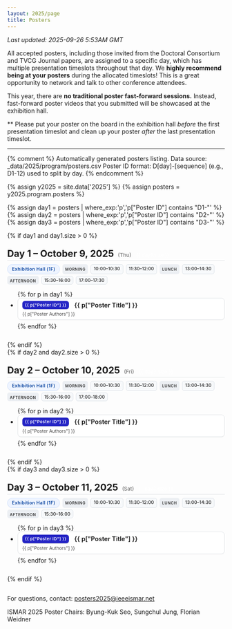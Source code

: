 ```yaml
---
layout: 2025/page
title: Posters
---
```


*Last updated: 2025-09-26 5:53AM GMT*

All accepted posters, including those invited from the Doctoral Consortium and TVCG Journal papers, are assigned to a specific day, which has multiple presentation timeslots throughout that day. We **highly recommend being at your posters** during the allocated timeslots! This is a great opportunity to network and talk to other conference attendees.

This year, there are **no traditional poster fast-forward sessions.** Instead, fast-forward poster videos that you submitted will be showcased at the exhibition hall. 

** Please put your poster on the board in the exhibition hall *before* the first presentation timeslot and clean up your poster *after* the last presentation timeslot.

----

{% comment %}
Automatically generated posters listing.
Data source: _data/2025/program/posters.csv
Poster ID format: D[day]-[sequence] (e.g., D1-12) used to split by day.
{% endcomment %}

{% assign y2025 = site.data['2025'] %}
{% assign posters = y2025.program.posters %}

{% assign day1 = posters | where_exp:'p','p["Poster ID"] contains "D1-"' %}
{% assign day2 = posters | where_exp:'p','p["Poster ID"] contains "D2-"' %}
{% assign day3 = posters | where_exp:'p','p["Poster ID"] contains "D3-"' %}

<div class="posters-wrapper">
  {% if day1 and day1.size > 0 %}
  <section id="day-1" class="poster-day">
    <h3 class="poster-day-title"><strong>Day 1</strong> – October 9, 2025 <span class="weekday">(Thu)</span> <span class="count">{{ day1.size }}</span></h3>
    <div class="poster-times">
      <span class="location-badge">Exhibition Hall (1F)</span>
      <span class="time-label">Morning</span>
      <span class="time-slot">10:00–10:30</span>
      <span class="time-slot">11:30–12:00</span>
      <span class="time-label">Lunch</span>
      <span class="time-slot">13:00–14:30</span>
      <span class="time-label">Afternoon</span>
      <span class="time-slot">15:30–16:00</span>
      <span class="time-slot">17:00–17:30</span>
    </div>
    <ul class="poster-list">
      {% for p in day1 %}
      <li class="poster-item">
        <span class="poster-id">{{ p["Poster ID"] }}</span>
        <span class="poster-title">{{ p["Poster Title"] }}</span>
        <span class="poster-authors">{{ p["Poster Authors"] }}</span>
      </li>
      {% endfor %}
    </ul>
  </section>
  {% endif %}
  <div class="poster-separator" aria-hidden="true"></div>
  {% if day2 and day2.size > 0 %}
  <section id="day-2" class="poster-day">
    <h3 class="poster-day-title"><strong>Day 2</strong> – October 10, 2025 <span class="weekday">(Fri)</span> <span class="count">{{ day2.size }}</span></h3>
    <div class="poster-times">
      <span class="location-badge">Exhibition Hall (1F)</span>
      <span class="time-label">Morning</span>
      <span class="time-slot">10:00–10:30</span>
      <span class="time-slot">11:30–12:00</span>
      <span class="time-label">Lunch</span>
      <span class="time-slot">13:00–14:30</span>
      <span class="time-label">Afternoon</span>
      <span class="time-slot">15:30–16:00</span>
      <span class="time-slot">17:00–18:00</span>
    </div>
    <ul class="poster-list">
      {% for p in day2 %}
      <li class="poster-item">
        <span class="poster-id">{{ p["Poster ID"] }}</span>
        <span class="poster-title">{{ p["Poster Title"] }}</span>
        <span class="poster-authors">{{ p["Poster Authors"] }}</span>
      </li>
      {% endfor %}
    </ul>
  </section>
  {% endif %}
  <div class="poster-separator" aria-hidden="true"></div>
  {% if day3 and day3.size > 0 %}
  <section id="day-3" class="poster-day">
    <h3 class="poster-day-title"><strong>Day 3</strong> – October 11, 2025 <span class="weekday">(Sat)</span> <span class="count">{{ day3.size }}</span></h3>
    <div class="poster-times">
      <span class="location-badge">Exhibition Hall (1F)</span>
      <span class="time-label">Morning</span>
      <span class="time-slot">10:00–10:30</span>
      <span class="time-slot">11:30–12:00</span>
      <span class="time-label">Lunch</span>
      <span class="time-slot">13:00–14:30</span>
      <span class="time-label">Afternoon</span>
      <span class="time-slot">15:30–16:00</span>
    </div>
    <ul class="poster-list">
      {% for p in day3 %}
      <li class="poster-item">
        <span class="poster-id">{{ p["Poster ID"] }}</span>
        <span class="poster-title">{{ p["Poster Title"] }}</span>
        <span class="poster-authors">{{ p["Poster Authors"] }}</span>
      </li>
      {% endfor %}
    </ul>
  </section>
  {% endif %}
</div>

For questions, contact: posters2025@ieeeismar.net

ISMAR 2025 Poster Chairs:
Byung-Kuk Seo, Sungchul Jung, Florian Weidner

<style>
.posters-wrapper { max-width: 1050px; margin: 8px 0 28px 0; }
.poster-day { margin-bottom: 26px; }
.poster-day-title { margin: 20px 0 8px; font-size: 1.35rem; border-bottom: 1px solid #e1e4e7; padding-bottom: 3px; }
.poster-day-title .count { font-size: 0.72rem; font-weight: 500; color: #666; }
.poster-day-title .weekday { font-size:0.75rem; font-weight:500; color:#777; margin-left:4px; }
.poster-day-title .count { background:var(--blue); color:#fff; padding:2px 6px; border-radius:12px; display:inline-block; line-height:1; }
.poster-times { display:flex; flex-wrap:wrap; gap:4px 6px; margin:4px 0 10px 0; font-size:0.63rem; letter-spacing:.25px; }
.poster-times .time-label { background:#eceff3; color:#333; padding:6px 6px 3px; border-radius:5px; font-weight:600; text-transform:uppercase; font-size:0.55rem; letter-spacing:.6px; }
.poster-times .time-slot { background:#f7f9fb; border:1px solid #dde2e7; padding:3px 6px 3px; border-radius:5px; font-weight:500; }
.poster-times .location-badge { background:#eef4ff; border:1px solid #d0e2ff; color:#0d47a1; padding:4px 10px 4px; border-radius:18px; font-size:0.65rem; font-weight:600; letter-spacing:.4px; box-shadow:0 1px 2px rgba(0,0,0,.04); }
.page-content ul.poster-list { list-style: none; margin: 0; padding: 0; }
.poster-item { margin: 0 0 6px 0; padding: 6px 9px 6px 10px; background: #fff; border:1px solid #e1e4e7; border-radius:8px; box-shadow:0 1px 1px rgba(0,0,0,.03); position:relative; }
.poster-item:hover { box-shadow:0 1px 4px rgba(0,0,0,.07); border-color:#d2d7db; }
.poster-id { display:inline-block; background: rgb(37, 37, 197); color:#fff; font-size:0.60rem; letter-spacing:.45px; font-weight:600; padding:5px 6px 5px; border-radius:6px; margin:0 8px 3px 0; vertical-align:middle; box-shadow:0 1px 2px rgba(0,0,0,.15); line-height:1; }
.poster-title { display:inline; font-weight:600; color: var(--blue); font-size:0.9rem; line-height:1.2; }
.poster-authors { display:block; font-size:0.66rem; line-height:1.15; margin:3px 0 0 0; color:#444; }

@media (max-width: 640px){
  .poster-title { display:inline; margin-top:0; }
  .poster-authors { font-size:0.64rem; }
  .poster-day-title { font-size:1.22rem; }
  .poster-times { font-size:0.58rem; gap:3px 5px; }
}
</style>

